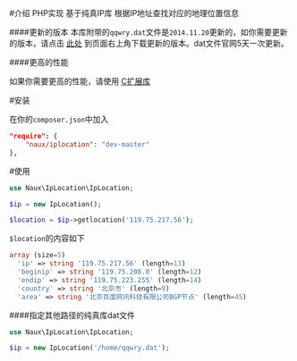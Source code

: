 #介绍
PHP实现 基于纯真IP库 根据IP地址查找对应的地理位置信息

####更新的版本
本库附带的`qqwry.dat`文件是`2014.11.20`更新的，如你需要更新的版本，请点击 [此处](http://www.cz88.net/) 到页面右上角下载更新的版本。dat文件官网5天一次更新。

####更高的性能

如果你需要更高的性能，请使用 [C扩展库](http://pecl.php.net/package/qqwry)

#安装

在你的`composer.json`中加入

```json
"require": {
    "naux/iplocation": "dev-master"
},
```

#使用

```php
use Naux\IpLocation\IpLocation;

$ip = new IpLocation();

$location = $ip->getlocation('119.75.217.56');
```

`$location`的内容如下

```php
array (size=5)
  'ip' => string '119.75.217.56' (length=13)
  'beginip' => string '119.75.208.0' (length=12)
  'endip' => string '119.75.223.255' (length=14)
  'country' => string '北京市' (length=9)
  'area' => string '北京百度网讯科技有限公司BGP节点' (length=45)
```

####指定其他路径的纯真库dat文件

```php
use Naux\IpLocation\IpLocation;

$ip = new IpLocation('/home/qqwry.dat');
```
